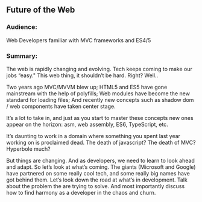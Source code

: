 ## Future of the Web

### Audience:

Web Developers familiar with MVC frameworks and ES4/5

### Summary:

The web is rapidly changing and evolving. Tech keeps coming to make our jobs “easy." This web thing, it shouldn’t be hard. Right? Well..

Two years ago MVC/MVVM blew up; HTML5 and ES5 have gone mainstream with the help of polyfills; Web modules have become the new standard for loading files; And recently new concepts such as shadow dom / web components have taken center stage.

It’s a lot to take in, and just as you start to master these concepts new ones appear on the horizon: asm, web assembly, ES6, TypeScript, etc.

It’s daunting to work in a domain where something you spent last year working on is proclaimed dead. The death of javascript? The death of MVC? Hyperbole much?

But things are changing. And as developers, we need to learn to look ahead and adapt. So let’s look at what’s coming. The giants (Microsoft and Google) have partnered on some really cool tech, and some really big names have got behind them. Let’s look down the road at what’s in development. Talk about the problem the are trying to solve. And most importantly discuss how to find harmony as a developer in the chaos and churn.
